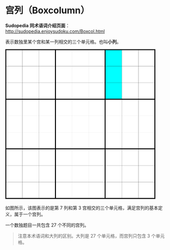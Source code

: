 # 宫列（Boxcolumn）

**Sudopedia 同术语词介绍页面**：http://sudopedia.enjoysudoku.com/Boxcol.html

表示数独里某个宫和某一列相交的三个单元格。也叫**小列**。

<img src="pic/boxcolumn.png" style="zoom:50%;" />

如图所示，该图表示的是第 7 列和第 3 宫相交的三个单元格，满足宫列的基本定义，属于一个宫列。

一个数独题目一共包含 27 个不同的宫列。

> 注意本术语词和大列的区别。大列是 27 个单元格，而宫列只包含 3 个单元格。
